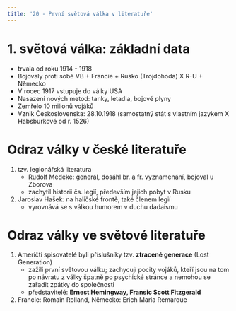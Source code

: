 ```yaml
---
title: '20 - První světová válka v literatuře'
---
```


# 1. světová válka: základní data
* trvala od roku 1914 - 1918
* Bojovaly proti sobě VB + Francie + Rusko (Trojdohoda) X R-U + Německo
* V rocec 1917 vstupuje do války USA
* Nasazení nových metod: tanky, letadla, bojové plyny
* Zemřelo 10 milionů vojáků
* Vznik Československa: 28.10.1918 (samostatný stát s vlastním jazykem X Habsburkové od r. 1526)

# Odraz války v české literatuře
1. tzv. legionářská literatura
   - Rudolf Medeke: generál, dosáhl br. a fr. vyznamenání, bojoval u Zborova
   - zachytil historii čs. legií, především jejich pobyt v Rusku
2. Jaroslav Hašek: na haličské frontě, také členem legií
   - vyrovnává se s válkou humorem v duchu dadaismu

# Odraz války ve světové literatuře
1. Američtí spisovatelé byli příslušníky tzv. **ztracené generace** (Lost Generation)
   - zažili první světovou válku; zachycují pocity vojáků, kteří jsou na tom po návratu z války špatně po psychické stránce a nemohou se zařadit zpátky do společnosti
   - představitelé: **Ernest Hemingway, Fransic Scott Fitzgerald**
2. Francie: Romain Rolland, Německo: Erich Maria Remarque